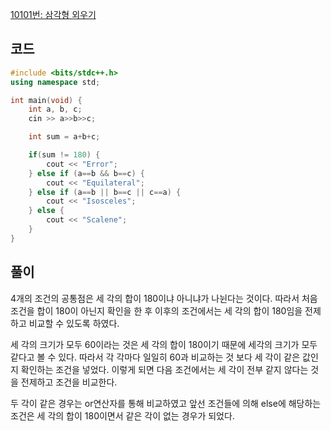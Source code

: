 [10101번: 삼각형 외우기](https://www.acmicpc.net/problem/10101)

## 코드

```cpp
#include <bits/stdc++.h>
using namespace std;

int main(void) {
    int a, b, c;
    cin >> a>>b>>c;

    int sum = a+b+c;

    if(sum != 180) {
        cout << "Error";
    } else if (a==b && b==c) {
        cout << "Equilateral";
    } else if (a==b || b==c || c==a) {
        cout << "Isosceles";
    } else {
        cout << "Scalene";
    }
}
```

## 풀이

4개의 조건의 공통점은 세 각의 합이 180이냐 아니냐가 나뉜다는 것이다. 따라서 처음 조건을 합이 180이 아닌지 확인을 한 후 이후의 조건에서는 세 각의 합이 180임을 전제하고 비교할 수 있도록 하였다.

세 각의 크기가 모두 60이라는 것은 세 각의 합이 180이기 때문에 세각의 크기가 모두 같다고 볼 수 있다. 따라서 각 각마다 일일히 60과 비교하는 것 보다 세 각이 같은 값인지 확인하는 조건을 넣었다. 이렇게 되면 다음 조건에서는 세 각이 전부 같지 않다는 것을 전제하고 조건을 비교한다.

두 각이 같은 경우는 or연산자를 통해 비교하였고 앞선 조건들에 의해 else에 해당하는 조건은 세 각의 합이 180이면서 같은 각이 없는 경우가 되었다.
